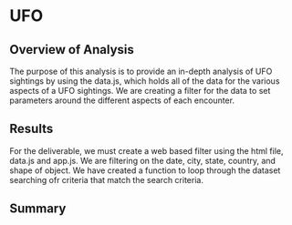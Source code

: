 # UFO
## Overview of Analysis
The purpose of this analysis is to provide an in-depth analysis of UFO sightings by using the data.js, which holds all of the data for the various aspects of a UFO sightings. We are creating a filter for the data to set parameters around the different aspects of each encounter.

## Results
For the deliverable, we must create a web based filter using the html file, data.js and app.js. We are filtering on the date, city, state, country, and shape of object. We have created a function to loop through the dataset searching ofr criteria that match the search criteria.



## Summary
